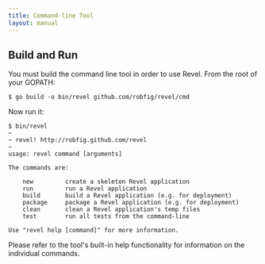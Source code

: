 ```yaml
---
title: Command-line Tool
layout: manual
---
```


## Build and Run

You must build the command line tool in order to use Revel.  From the root of
your GOPATH:

	$ go build -o bin/revel github.com/robfig/revel/cmd

Now run it:

	$ bin/revel
	~
	~ revel! http://robfig.github.com/revel
	~
	usage: revel command [arguments]

	The commands are:

		new         create a skeleton Revel application
		run         run a Revel application
		build       build a Revel application (e.g. for deployment)
		package     package a Revel application (e.g. for deployment)
		clean       clean a Revel application's temp files
		test        run all tests from the command-line

	Use "revel help [command]" for more information.

Please refer to the tool's built-in help functionality for information on the
individual commands.
